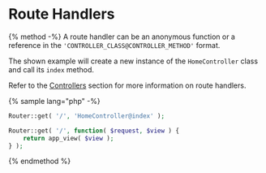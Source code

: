 # Route Handlers

{% method -%}
A route handler can be an anonymous function or a reference in the `'CONTROLLER_CLASS@CONTROLLER_METHOD'` format.

The shown example will create a new instance of the `HomeController` class and call its `index` method.

Refer to the [Controllers](../controllers/overview.md) section for more information on route handlers.

{% sample lang="php" -%}
```php
Router::get( '/', 'HomeController@index' );

Router::get( '/', function( $request, $view ) {
    return app_view( $view );
} );
```
{% endmethod %}